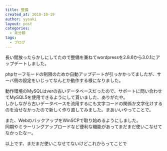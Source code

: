 ```yaml
---
title: 整備
created_at: 2010-10-19
author: yysaki
layout: post
categories:
  - 未分類
tags:
  - ブログ
---
```

長い間放ったらかしにしてたので整備を兼ねてwordpressを2.8.6から3.0.1にアップデートしました。

phpセーフモードの制限のためか自動アップデートが引っかかってましたが、サーバ側の設定をいじってなんとか動作する様になりました。

動作環境のMySQLはverの古いデータベースだったので、サポートに問い合わせてMySQL5を使用できるようにして貰いました、ありがたや。  
しかしながら古いデータベースを流用するにも文字コードの関係か文字化けするのを治せなかったので新しく作り直してみました。まあいいやってことで。

また、WebのバックアップをWinSCPで取り始めるようにしました。  
同期やミラーリングアップロードなど便利な機能があってまだまだ使いこなせてなかったなー。

以上です、まだまだ使いこなせてないけどこれからってことで
